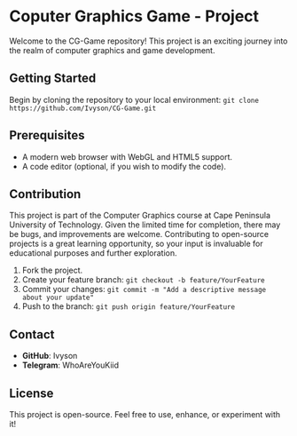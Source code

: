 # Coputer Graphics Game - Project

Welcome to the CG-Game repository! This project is an exciting journey into the realm of computer graphics and game development.

## Getting Started

Begin by cloning the repository to your local environment: `git clone https://github.com/Ivyson/CG-Game.git`

## Prerequisites

- A modern web browser with WebGL and HTML5 support.
- A code editor (optional, if you wish to modify the code).

## Contribution

This project is part of the Computer Graphics course at Cape Peninsula University of Technology. Given the limited time for completion, there may be bugs, and improvements are welcome. Contributing to open-source projects is a great learning opportunity, so your input is invaluable for educational purposes and further exploration.

1. Fork the project.
2. Create your feature branch: `git checkout -b feature/YourFeature`
3. Commit your changes: `git commit -m "Add a descriptive message about your update"`
4. Push to the branch: `git push origin feature/YourFeature`

## Contact

- **GitHub**: Ivyson
- **Telegram**: WhoAreYouKiid

## License
This project is open-source. Feel free to use, enhance, or experiment with it!
